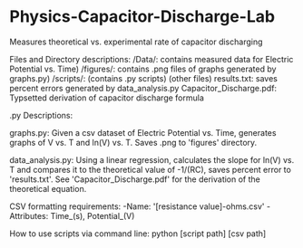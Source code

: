 # Physics-Capacitor-Discharge-Lab

Measures theoretical vs. experimental rate of capacitor discharging 

Files and Directory descriptions:
/Data/: contains measured data for Electric Potential vs. Time)
/figures/: contains .png files of graphs generated by graphs.py)
/scripts/: (contains .py scripts)
(other files)
results.txt: saves percent errors generated by data_analysis.py
Capacitor_Discharge.pdf: Typsetted derivation of capacitor discharge formula 

.py Descriptions: 

graphs.py: 
Given a csv dataset of Electric Potential vs. Time, generates graphs of V vs. T and ln(V) vs. T. Saves .png to 'figures' directory.

data_analysis.py: 
Using a linear regression, calculates the slope for ln(V) vs. T and compares it to the theoretical value of -1/(RC), saves percent error to 'results.txt'.
See 'Capacitor_Discharge.pdf' for the derivation of the theoretical equation. 

CSV formatting requirements: 
-Name: '[resistance value]-ohms.csv'
-Attributes: Time_(s), Potential_(V)

How to use scripts via command line: 
python [script path] [csv path]



